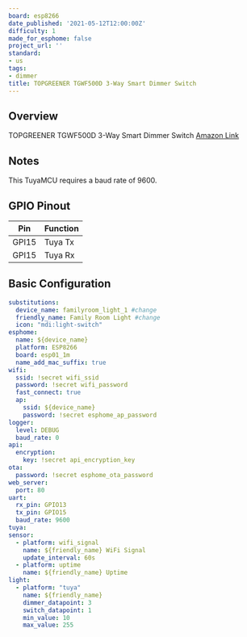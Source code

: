 ```yaml
---
board: esp8266
date_published: '2021-05-12T12:00:00Z'
difficulty: 1
made_for_esphome: false
project_url: ''
standard:
- us
tags:
- dimmer
title: TOPGREENER TGWF500D 3-Way Smart Dimmer Switch
---
```


## Overview

TOPGREENER TGWF500D 3-Way Smart Dimmer Switch
[Amazon Link](https://amzn.to/2SA4lPl)

## Notes

This TuyaMCU requires a baud rate of 9600.

## GPIO Pinout

| Pin   | Function |
| ----- | -------- |
| GPI15 | Tuya Tx  |
| GPI15 | Tuya Rx  |

## Basic Configuration

```yaml
substitutions:
  device_name: familyroom_light_1 #change
  friendly_name: Family Room Light #change
  icon: "mdi:light-switch"
esphome:
  name: ${device_name}
  platform: ESP8266
  board: esp01_1m
  name_add_mac_suffix: true
wifi:
  ssid: !secret wifi_ssid
  password: !secret wifi_password
  fast_connect: true
  ap:
    ssid: ${device_name}
    password: !secret esphome_ap_password
logger:
  level: DEBUG
  baud_rate: 0
api:
  encryption:
    key: !secret api_encryption_key
ota:
  password: !secret esphome_ota_password
web_server:
  port: 80
uart:
  rx_pin: GPIO13
  tx_pin: GPIO15
  baud_rate: 9600
tuya:
sensor:
  - platform: wifi_signal
    name: ${friendly_name} WiFi Signal
    update_interval: 60s
  - platform: uptime
    name: ${friendly_name} Uptime
light:
  - platform: "tuya"
    name: ${friendly_name}
    dimmer_datapoint: 3
    switch_datapoint: 1
    min_value: 10
    max_value: 255
```
